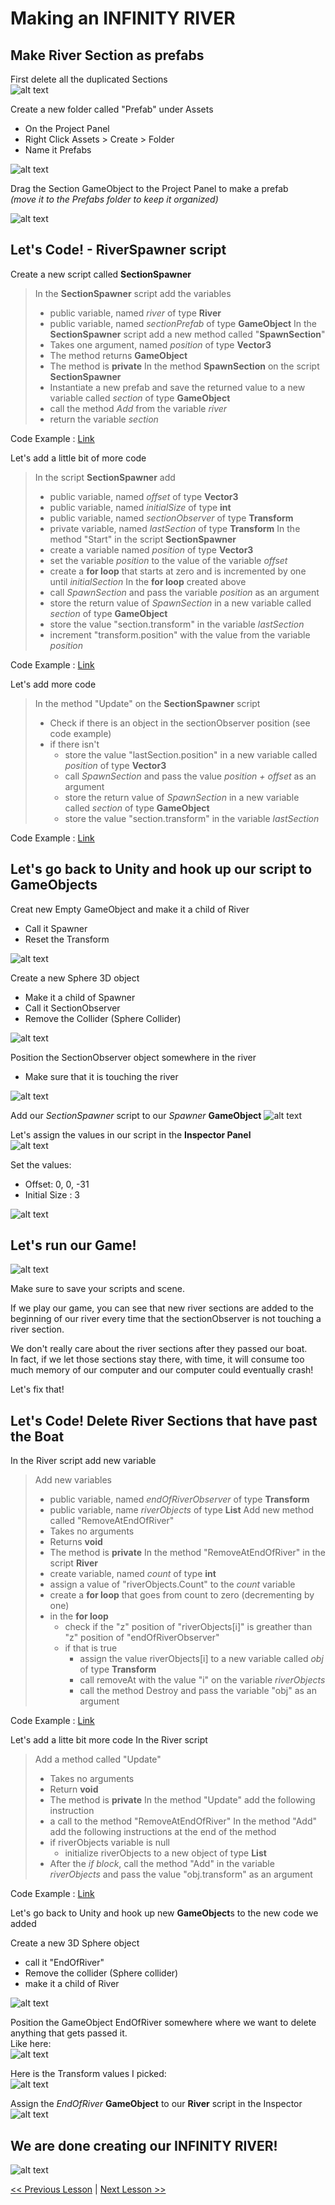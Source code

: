 # Making an INFINITY RIVER

## Make River Section as **prefabs**
First delete all the duplicated Sections  
![alt text](resources/img/delete-duplicated-sections.gif)

Create a new folder called "Prefab" under Assets
 - On the Project Panel
 - Right Click Assets > Create > Folder
 - Name it Prefabs  
  
![alt text](resources/img/create-prefabs-folder.gif)

Drag the Section GameObject to the Project Panel to make a prefab  
*(move it to the Prefabs folder to keep it organized)*    
  
![alt text](resources/img/create-section-prefabs.gif)  


## Let's Code! - RiverSpawner script
Create a new script called **SectionSpawner**
> In the **SectionSpawner** script add the variables
> - public variable, named *river* of type **River**
> - public variable, named *sectionPrefab* of type **GameObject**
> In the **SectionSpawner** script add a new method called "**SpawnSection**"
> - Takes one argument, named *position* of type **Vector3**
> - The method returns **GameObject**
> - The method is **private**
> In the method **SpawnSection** on the script **SectionSpawner**
> - Instantiate a new prefab and save the returned value to a new variable called *section* of type **GameObject**
> - call the method *Add* from the variable *river*
> - return the variable *section*  

Code Example : [Link](resources/code-example/SectionSpawner_example.1.cs)  

Let's add a little bit of more code
> In the script **SectionSpawner** add
> - public variable, named *offset* of type **Vector3**
> - public variable, named *initialSize* of type **int**
> - public variable, named *sectionObserver* of type **Transform**
> - private variable, named *lastSection* of type **Transform**
> In the method "Start" in the  script **SectionSpawner**
> - create a variable named *position* of type **Vector3**
> - set the variable *position* to the value of the variable *offset*
> - create a **for loop** that starts at zero and is incremented by one until  *initialSection*
> In the **for loop** created above
> - call *SpawnSection* and pass the variable *position* as an argument
> - store the return value of *SpawnSection* in a new variable called *section* of type **GameObject**
> - store the value "section.transform" in the variable *lastSection*
> - increment "transform.position" with the value from the variable *position*  

Code Example : [Link](resources/code-example/SectionSpawner_example.2.cs)  

Let's add more code
> In the method "Update" on the **SectionSpawner** script
> - Check if there is an object in the sectionObserver position (see code example)
> - if there isn't
>   - store the value "lastSection.position" in a new variable called *position* of type **Vector3**
>   - call *SpawnSection* and pass the value *position + offset* as an argument
>   - store the return value of *SpawnSection* in a new variable called *section* of type **GameObject**
>   - store the value "section.transform" in the variable *lastSection*  

Code Example : [Link](resources/code-example/SectionSpawner_example.3.cs)  

## Let's go back to Unity and hook up our script to **GameObject**s

Creat new Empty GameObject and make it a child of River
 - Call it Spawner
 - Reset the Transform

![alt text](resources/img/create-spawner-gameobject.gif)  

Create a new Sphere 3D object
 - Make it a child of Spawner
 - Call it SectionObserver
 - Remove the Collider (Sphere Collider)

![alt text](resources/img/create-section-observer.gif)

Position the SectionObserver object somewhere in the river
 - Make sure that it is touching the river

![alt text](resources/img/section-observer-position.jpg)  

Add our *SectionSpawner* script to our *Spawner* **GameObject**
![alt text](resources/img/add-section-spawner-to-spawner.gif)

Let's assign the values in our script in the **Inspector Panel**  
![alt text](resources/img/section-spawner-assignvalues-01.gif)

Set the values:
 - Offset: 0, 0, -31
 - Initial Size : 3  
  
![alt text](resources/img/section-spawner-values.jpg)  

## Let's run our Game!
![alt text](resources/img/infinity-river-run-game-01.gif)  

Make sure to save your scripts and scene.  

If we play our game, you can see that new river sections are added to the beginning of our river every time that the sectionObserver is not touching a river section.


We don't really care about the river sections after they passed our boat.  
In fact, if we let those sections stay there, with time, it will consume too much memory of our computer and our computer could eventually crash!

Let's fix that!

## Let's Code! Delete River Sections that have past the Boat
In the River script add new variable
> Add new variables
> - public variable, named *endOfRiverObserver* of type **Transform**
> - public variable, name *riverObjects* of type **List<Transform>**
> Add new method called "RemoveAtEndOfRiver"
> - Takes no arguments
> - Returns **void**
> - The method is **private**
> In the method "RemoveAtEndOfRiver" in the script **River**
> - create variable, named *count* of type **int**
> - assign a value of "riverObjects.Count" to the *count* variable
> - create a **for loop** that goes from count to zero (decrementing by one)
> - in the **for loop**
>   - check if the "z" position of "riverObjects[i]" is greather than "z" position of "endOfRiverObserver"
>   - if that is true
>       - assign the value riverObjects[i] to a new variable called *obj* of type **Transform**
>       - call removeAt with the value "i" on the variable *riverObjects*
>       - call the method Destroy and pass the variable "obj" as an argument

Code Example : [Link](resources/code-example/River_example.7.cs)

Let's add a litte bit more code
In the River script
> Add a method called "Update"
> - Takes no arguments
> - Return **void**
> - The method is **private**
> In the method "Update" add the following instruction
> - a call to the method "RemoveAtEndOfRiver"
> In the method "Add" add the following instructions at the end of the method
> - if riverObjects variable is null
>   - initialize riverObjects to a new object of type **List<Transform>**
> - After the *if block*, call the method "Add" in the variable *riverObjects* and pass the value "obj.transform" as an argument  

Code Example : [Link](resources/code-example/River_example.8.cs)

Let's go back to Unity and hook up new **GameObject**s to the new code we added

Create a new 3D Sphere object
- call it "EndOfRiver"
- Remove the collider (Sphere collider)
- make it a child of River  
  
![alt text](resources/img/create-end-of-river-gameobject.gif)

Position the GameObject EndOfRiver somewhere where we want to delete anything that gets passed it.  
Like here:  
![alt text](resources/img/create-end-of-river-gameobject-position.jpg)

Here is the Transform values I picked:  
![alt text](resources/img/create-end-of-river-gameobject-transform-values.jpg)

Assign the *EndOfRiver* **GameObject** to our **River** script in the Inspector 
![alt text](resources/img/create-end-of-river-assign-river-value.gif)

## We are done creating our INFINITY RIVER!  
![alt text](resources/img/infinity-river-01.gif)  

[<< Previous Lesson](lesson.7.md) | [Next Lesson >>](lesson.9.md)